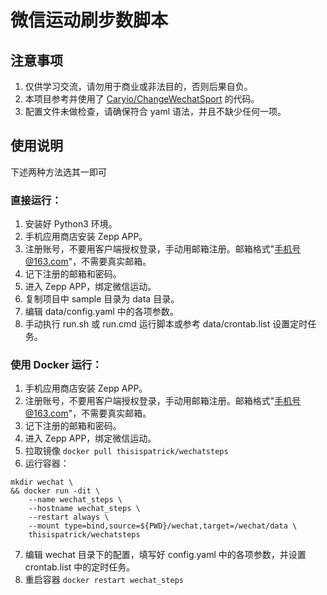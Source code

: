 # 微信运动刷步数脚本

## 注意事项
1. 仅供学习交流，请勿用于商业或非法目的，否则后果自负。
2. 本项目参考并使用了 [Caryio/ChangeWechatSport](https://github.com/Caryio/ChangeWechatSport) 的代码。
3. 配置文件未做检查，请确保符合 yaml 语法，并且不缺少任何一项。

## 使用说明
下述两种方法选其一即可

### 直接运行：
1. 安装好 Python3 环境。
2. 手机应用商店安装 Zepp APP。
3. 注册账号，不要用客户端授权登录，手动用邮箱注册。邮箱格式"手机号@163.com"，不需要真实邮箱。
4. 记下注册的邮箱和密码。
5. 进入 Zepp APP，绑定微信运动。
6. 复制项目中 sample 目录为 data 目录。
7. 编辑 data/config.yaml 中的各项参数。
8. 手动执行 run.sh 或 run.cmd 运行脚本或参考 data/crontab.list 设置定时任务。

### 使用 Docker 运行：
1. 手机应用商店安装 Zepp APP。
2. 注册账号，不要用客户端授权登录，手动用邮箱注册。邮箱格式"手机号@163.com"，不需要真实邮箱。
3. 记下注册的邮箱和密码。
4. 进入 Zepp APP，绑定微信运动。
5. 拉取镜像 `docker pull thisispatrick/wechatsteps`
6. 运行容器：
```shell
mkdir wechat \
&& docker run -dit \
    --name wechat_steps \
    --hostname wechat_steps \
    --restart always \
    --mount type=bind,source=${PWD}/wechat,target=/wechat/data \
    thisispatrick/wechatsteps
```
7. 编辑 wechat 目录下的配置，填写好 config.yaml 中的各项参数，并设置 crontab.list 中的定时任务。
8. 重启容器 `docker restart wechat_steps`
